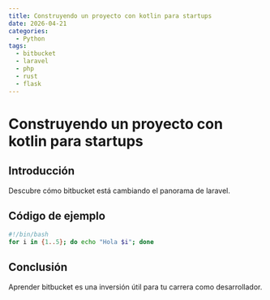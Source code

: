 ```yaml
---
title: Construyendo un proyecto con kotlin para startups
date: 2026-04-21
categories:
  - Python
tags:
  - bitbucket
  - laravel
  - php
  - rust
  - flask
---
```


# Construyendo un proyecto con kotlin para startups

## Introducción

Descubre cómo bitbucket está cambiando el panorama de laravel.

## Código de ejemplo

```bash
#!/bin/bash
for i in {1..5}; do echo "Hola $i"; done
```

## Conclusión

Aprender bitbucket es una inversión útil para tu carrera como desarrollador.